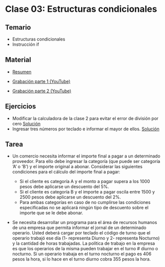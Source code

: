# Clase 03: Estructuras condicionales

## Temario
    
* Estructuras condicionales
* Instrucción if
  
## Material

* [Resumen](https://www.xmind.net/m/q6L65p)

* [Grabación parte 1 (YouTube)](https://youtu.be/ayFwYEbZNM0)
* [Grabación parte 2 (YouTube)](https://youtu.be/XVCZsCA7fZg)

## Ejercicios 

* Modificar la calculadora de la clase 2 para evitar el error de división por cero [Solución](./calculadora.py)
* Ingresar tres números por teclado e informar el mayor de ellos. [Solución](./mayor3.py)

## Tarea

* Un comercio necesita informar el importe final a pagar a un  determinado proveedor. Para ello debe ingresar la categoría
(que puede ser categoría ’A’ o ’B’) y el importe original a abonar. Considerar las siguientes condiciones para el cálculo del importe final a pagar:
  * Si el cliente es categoría A y el monto a pagar supera a los 1000 pesos debe aplicarse un descuento del 5%.
  * Si el cliente es categoría B y el importe a pagar oscila entre 1500 y 2500 pesos debe aplicarse un descuento del 2%.
  * Para ambas categorías en caso de no cumplirse las condiciones especificadas no se aplicará ningún tipo de descuento sobre el importe que se le debe abonar.

* Se necesita desarrollar un programa para el área de recursos humanos de  una empresa que permita informar el jornal de un determinado operario. Usted deberá cargar por teclado el código de turno que el operario trabajó ese día (1- representa Diurno y 2- representa Nocturno) y la cantidad de horas trabajadas. La política de trabajo en la empresa es que los operarios de la misma pueden trabajar en el turno # diurno o nocturno. Si un operario trabaja  en el turno nocturno el pago es 406 pesos la hora, si lo
hace en el turno diurno cobra 355 pesos la hora.